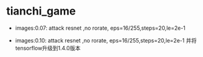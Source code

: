 # tianchi_game

* images:0.07: attack resnet ,no rorate, eps=16/255,steps=20,le=2e-1

* images:0.10: attack resnet ,no rorate, eps=16/255,steps=20,le=2e-1 并将tensorflow升级到1.4.0版本



